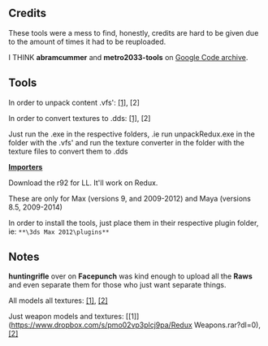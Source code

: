 ## Credits

These tools were a mess to find, honestly, credits are hard to be given due to the amount of times it had to be reuploaded.

I THINK **abramcummer** and **metro2033-tools** on [Google Code archive](https://code.google.com/archive/p/metro2033-tools/).

## Tools

In order to unpack content .vfs': [\[1\]](http://forum.xentax.com/download/file.php?id=10381), \[2\]

In order to convert textures to .dds: [\[1\]](http://download1647.mediafire.com/hm9g49u176gg/15mb18jn3za3z1g/4a-engine-tex-tool.zip), \[2\]

Just run the .exe in the respective folders, .ie run unpackRedux.exe in the folder with the .vfs' and run the texture converter in the folder with the texture files to convert them to .dds

[**Importers**](https://code.google.com/archive/p/metro2033-tools/downloads)

Download the r92 for LL. It'll work on Redux.

These are only for Max \(versions 9, and 2009-2012\) and Maya \(versions 8.5, 2009-2014\)

In order to install the tools, just place them in their respective plugin folder, ie: `**\3ds Max 2012\plugins**`

## Notes

**huntingrifle** over on **Facepunch** was kind enough to upload all the **Raws** and even separate them for those who just want separate things.

All models all textures: [\[1\]](https://www.dropbox.com/s/qo9qhfcc91ubh2z/redux.rar?dl=0), [\[2\]](https://mega.co.nz/#!aoQAGCKC!CSvOZjXlN8oXh_Lv8P8_JkhjUqzb2Kg6s7vkSPRdMy8)

Just weapon models and textures: [\[1\]](https://www.dropbox.com/s/pmo02vp3plcj9pa/Redux Weapons.rar?dl=0), [\[2\]](https://mega.co.nz/#!WgxwzIqK!U7L6U_KTrmWz2NGyqJzHcrcvs2WxF0mYvJZvSFnbLLI)

